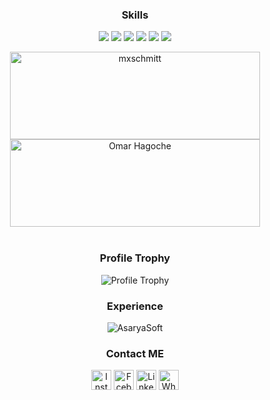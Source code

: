 
<div align=center>
   
<h3 align=center>Skills</h3>
   <img src="https://img.shields.io/badge/-.NET-blue?style=for-the-badge" />
   <img src="https://img.shields.io/badge/-c%23-purple?style=for-the-badge" />
   <img src="https://img.shields.io/badge/-MSSQL-orange?style=for-the-badge" />
   <img src="https://img.shields.io/badge/-Xamarin.Forms-blue?style=for-the-badge" />
   <img src="https://img.shields.io/badge/-MAUI-purple?style=for-the-badge" />
   <img src="https://img.shields.io/badge/-Blazor-purple?style=for-the-badge" />
   
   <p align="center"> 
   <img src="https://github-readme-stats.vercel.app/api/top-langs/?username=omarhagoche&layout=compact&hide=html&theme=transparent" alt="mxschmitt" width="400" height="140"/>
   <img src="https://github-readme-stats.vercel.app/api?username=omarhagoche&show_icons=true&count_private=true&theme=transparent" alt="Omar Hagoche" width="400" height="140" />
   <br><br>
      <h3 align=center>Profile Trophy</h3>
<img src="https://github-profile-trophy.vercel.app/?username=omarhagoche&theme=transparent&title=Followers,Joined2020,Commits,Issues,PullRequest&rank=-CC&row=5&column=5" alt="Profile Trophy" />
   </p>
  </div>

<h3 align=center>Experience</h3>
<p align="center">
   <img align=center src="https://readme-components.vercel.app/api?component=experience&company=asaryasoft&duration=3y&role=.NET%20Developer&location=Zawiyah,Libya&fill=linear-gradient%2862deg%2C%20%238EC5FC%200%25%2C%20%23E0C3FC%20100%25%29%3B%0A&textfill=000000" alt="AsaryaSoft">
 </p>

<!--<h3 align=center>Visitors</h3>
<p align=center>                           
  <img align=center  src="https://visitor-badge.laobi.icu/badge?page_id=omarhagoche.omarhagoche&theme=transparent" alt="Visitors">                     
</p>-->

<h3 align=center>Contact ME</h3>
<p align="center">
<a href="https://instagram.com/omarhagoche/" target="blank"><img align="center" src="https://simpleicons.vercel.app/instagram/747474" alt="InstagramLink" height="32" width="32" /></a>
<a href="https://fb.com/omar.hakoush" target="blank"><img align="center" src="https://simpleicons.vercel.app/facebook/747474" alt="FcebookLink" height="32" width="32" /></a>
<a href="https://www.linkedin.com/in/omar-hagoche" target="blank"><img align="center" src="https://simpleicons.vercel.app/linkedin/747474" alt="LinkedInLink" height="32" width="32" /></a>
<a href="https://wa.me/218923350343" target="blank"><img align="center" src="https://simpleicons.vercel.app/whatsapp/747474" alt="WhatsAPPLink" height="32" width="32"/></a>
</p>

